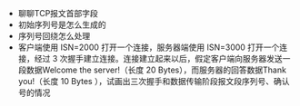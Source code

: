 + 聊聊TCP报文首部字段
+ 初始序列号是怎么生成的
+ 序列号回绕怎么处理
+ 客户端使用 ISN=2000 打开一个连接，服务器端使用 ISN=3000 打开一个连接，经过 3 次握手建立连接。连接建立起来以后，假定客户端向服务器发送一段数据Welcome the server!（长度 20 Bytes），而服务器的回答数据Thank you!（长度 10 Bytes ），试画出三次握手和数据传输阶段报文段序列号、确认号的情况
